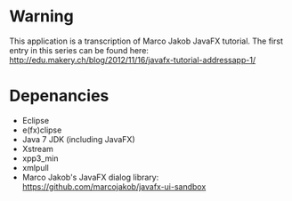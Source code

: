 # Warning
This application is a transcription of Marco Jakob JavaFX tutorial. The first entry in this series can be found here:
http://edu.makery.ch/blog/2012/11/16/javafx-tutorial-addressapp-1/


# Depenancies
- Eclipse
- e(fx)clipse
- Java 7 JDK (including JavaFX)
- Xstream
- xpp3_min
- xmlpull
- Marco Jakob's JavaFX dialog library: https://github.com/marcojakob/javafx-ui-sandbox